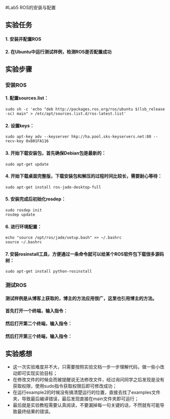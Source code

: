 #Lab5 ROS的安装与配置

## 实验任务
####  1. 安装并配置ROS
####  2. 在Ubuntu中运行测试样例，检测ROS是否配置成功

## 实验步骤
### 安装ROS
#### 1. 配置sources.list：
```
sudo sh -c 'echo "deb http://packages.ros.org/ros/ubuntu $(lsb_release -sc) main" > /etc/apt/sources.list.d/ros-latest.list'
```
#### 2. 设置keys：
```
sudo apt-key adv --keyserver hkp://ha.pool.sks-keyservers.net:80 --recv-key 0xB01FA116
```
#### 3. 开始下载安装包，首先确保Debian包是最新的：
```
sudo apt-get update
```
#### 4. 开始下载桌面完整版，下载安装包和解压的过程时间比较长，需要耐心等待：
```
sudo apt-get install ros-jade-desktop-full
```
#### 5. 安装完成后初始化rosdep：
```
sudo rosdep init
rosdep update
```
#### 6. 进行环境配置：
```
echo "source /opt/ros/jade/setup.bash" >> ~/.bashrc
source ~/.bashrc
```
#### 7. 安装rosinstall工具，方便通过一条命令就可以给某个ROS软件包下载很多源码树：
```
sudo apt-get install python-rosinstall  
```
### 测试ROS
#### 测试样例是从博客上获取的，博主的方法应用很广，这里也引用博主的方法。
#### 首先打开一个终端，输入指令：

#### 然后打开第二个终端，输入指令：

#### 然后打开第三个终端，输入指令：


## 实验感想
* 这一次实验难度并不大，只需要按照实验文档一步一步理解代码，做一些小改动即可实现实验目标；
* 在修改文件的时候会而被提醒说无法修改文件，经过询问同学之后发现是没有获取权限，使用sudo指令获取权限后即可修改成功；
* 在运行example2的时候没有搞清楚运行的位置，直接去找了examples文件夹，导致最后编译错误，最后发现直接在main文件夹即可运行；
* 最后就是实验教程需要认真阅读，不要漏掉每一句关键的话，不然就有可能导致最终结果的错误。

